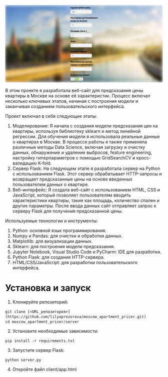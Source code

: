 ![](pricer_website.PNG)

В этом проекте я разработала веб-сайт для предсказания цены квартиры в Москве на основе её характеристик. Процесс включал несколько ключевых этапов, начиная с построения модели и заканчивая созданием пользовательского интерфейса.

Проект включал в себя следующие этапы:

1. Моделирование: Я начала с создания модели предсказания цен на квартиры, используя библиотеку sklearn и метод линейной регрессии. Для обучения модели я использовала реальные данные о квартирах в Москве. В процессе работы я также применяла различные методы Data Science, включая загрузку и очистку данных, обнаружение и удаление выбросов, feature engineering, настройку гиперпараметров с помощью GridSearchCV и кросс-валидацию K-fold.
2. Сервер Flask: На следующем этапе я разработала сервер на Python с использованием Flask. Этот сервер обрабатывает HTTP-запросы и возвращает предсказанные цены на основе введенных пользователем данных о квартире.
3. Веб-интерфейс: Я создала веб-сайт с использованием HTML, CSS и JavaScript, который позволяет пользователям вводить характеристики квартиры, такие как площадь, количество спален и другие параметры. После ввода данных сайт отправляет запрос к серверу Flask для получения предсказанной цены.

Используемые технологии и инструменты:
1. Python: основной язык программирования.
2. Numpy и Pandas: для очистки и обработки данных.
3. Matplotlib: для визуализации данных.
4. Sklearn: для построения модели предсказания.
5. Jupyter Notebook, Visual Studio Code и PyCharm: IDE для разработки.
6. Python Flask: для создания HTTP-сервера.
7. HTML/CSS/JavaScript: для разработки пользовательского интерфейса.

# Установка и запуск
1. Клонируйте репозиторий:
```
git clone [<URL_репозитория>](https://github.com/lilyaprozorova/moscow_apartment_pricer.git)
cd moscow_apartment_pricer/server
```
2. Установите необходимые зависимости:
```
pip install -r requirements.txt
```
3. Запустите сервер Flask:
```
python server.py
```
4. Откройте файл client/app.html

